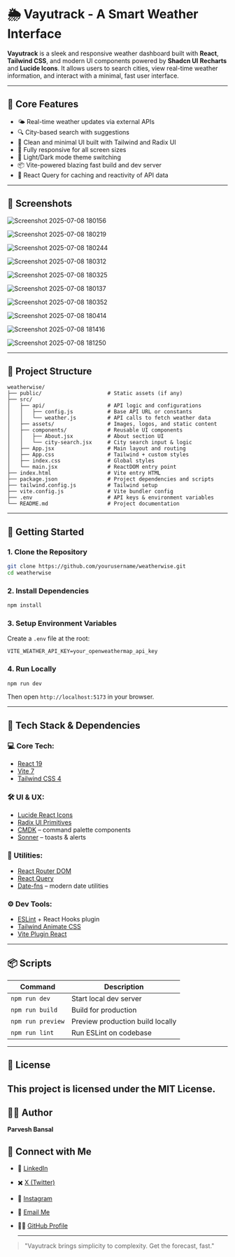 # 🌦️ Vayutrack - A Smart Weather Interface

**Vayutrack** is a sleek and responsive weather dashboard built with **React**, **Tailwind CSS**, and modern UI components powered by **Shadcn UI** **Recharts** and **Lucide Icons**. It allows users to search cities, view real-time weather information, and interact with a minimal, fast user interface.

---

## 🧠 Core Features

* 🌤️ Real-time weather updates via external APIs
* 🔍 City-based search with suggestions
* 🎨 Clean and minimal UI built with Tailwind and Radix UI
* 📱 Fully responsive for all screen sizes
* 🌙 Light/Dark mode theme switching
* 📦 Vite-powered blazing fast build and dev server
* 🧠 React Query for caching and reactivity of API data


---

## 🌈 Screenshots



![Screenshot 2025-07-08 180156](https://github.com/user-attachments/assets/2eec67e6-e9bf-43fa-a6ed-f0acda3a492e)

![Screenshot 2025-07-08 180219](https://github.com/user-attachments/assets/f0d7e2e9-1e1a-45e9-ab7e-10d7e90e3c3c)

![Screenshot 2025-07-08 180244](https://github.com/user-attachments/assets/b13c1093-a308-4730-901a-316a3e1a60d9)

![Screenshot 2025-07-08 180312](https://github.com/user-attachments/assets/6d81d387-c6bb-48af-b1a8-806c024e91c1)

![Screenshot 2025-07-08 180325](https://github.com/user-attachments/assets/b334a016-21c1-4470-b492-710fb4c2f7c8)

![Screenshot 2025-07-08 180137](https://github.com/user-attachments/assets/b43f1b3a-f171-4520-ac6a-e49add1e0751)

![Screenshot 2025-07-08 180352](https://github.com/user-attachments/assets/cedc1fbe-deba-40c8-bed5-44fd8562d014)

![Screenshot 2025-07-08 180414](https://github.com/user-attachments/assets/f126779a-2e3c-4594-a3d3-bc08c021aa30)

![Screenshot 2025-07-08 181416](https://github.com/user-attachments/assets/44b4badb-84d7-4732-a637-3b31e8ff8179)

![Screenshot 2025-07-08 181250](https://github.com/user-attachments/assets/d716be13-ccbf-46f1-a8fa-5ad3cf1e744e)


---


## 📁 Project Structure

```
weatherwise/
├── public/                     # Static assets (if any)
├── src/
│   ├── api/                    # API logic and configurations
│   │   ├── config.js           # Base API URL or constants
│   │   └── weather.js          # API calls to fetch weather data
│   ├── assets/                 # Images, logos, and static content
│   ├── components/             # Reusable UI components
│   │   ├── About.jsx           # About section UI
│   │   └── city-search.jsx     # City search input & logic
│   ├── App.jsx                 # Main layout and routing
│   ├── App.css                 # Tailwind + custom styles
│   ├── index.css               # Global styles
│   └── main.jsx                # ReactDOM entry point
├── index.html                  # Vite entry HTML
├── package.json                # Project dependencies and scripts
├── tailwind.config.js          # Tailwind setup
├── vite.config.js              # Vite bundler config
├── .env                        # API keys & environment variables
└── README.md                   # Project documentation
```



---

## 🚀 Getting Started

### 1. Clone the Repository

```bash
git clone https://github.com/yourusername/weatherwise.git
cd weatherwise
```

### 2. Install Dependencies

```bash
npm install
```

### 3. Setup Environment Variables

Create a `.env` file at the root:

```
VITE_WEATHER_API_KEY=your_openweathermap_api_key
```

### 4. Run Locally

```bash
npm run dev
```

Then open `http://localhost:5173` in your browser.

---

## 🧰 Tech Stack & Dependencies

### 💻 Core Tech:

* [React 19](https://reactjs.org/)
* [Vite 7](https://vitejs.dev/)
* [Tailwind CSS 4](https://tailwindcss.com/)

### 🛠 UI & UX:

* [Lucide React Icons](https://lucide.dev/)
* [Radix UI Primitives](https://www.radix-ui.com/)
* [CMDK](https://cmdk.paco.sh/) – command palette components
* [Sonner](https://sonner.emilkowal.dev/) – toasts & alerts

### 🧠 Utilities:

* [React Router DOM](https://reactrouter.com/)
* [React Query](https://tanstack.com/query/latest)
* [Date-fns](https://date-fns.org/) – modern date utilities

### ⚙️ Dev Tools:

* [ESLint](https://eslint.org/) + React Hooks plugin
* [Tailwind Animate CSS](https://github.com/tailwindlabs/animate.css)
* [Vite Plugin React](https://www.npmjs.com/package/@vitejs/plugin-react)

---

## 📦 Scripts

| Command           | Description                      |
| ----------------- | -------------------------------- |
| `npm run dev`     | Start local dev server           |
| `npm run build`   | Build for production             |
| `npm run preview` | Preview production build locally |
| `npm run lint`    | Run ESLint on codebase           |

---

## 📝 License

This project is licensed under the MIT License.
---

## 👨‍💻 Author

**Parvesh Bansal**

## 🔗 Connect with Me

- 💼 [LinkedIn](https://www.linkedin.com/in/parvesh-bansal/)  
- ✖️ [X (Twitter)](https://twitter.com/parve5h)  
- 📸 [Instagram](https://www.instagram.com/parve5h)  
- 📧 [Email Me](mailto:parveshbansal063@gmail.com)  
- 👨‍💻 [GitHub Profile](https://github.com/parve5h)

  ---



> "Vayutrack brings simplicity to complexity. Get the forecast, fast."
